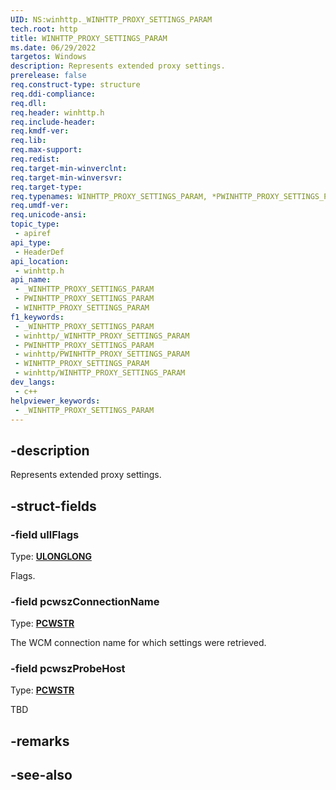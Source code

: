 ```yaml
---
UID: NS:winhttp._WINHTTP_PROXY_SETTINGS_PARAM
tech.root: http
title: WINHTTP_PROXY_SETTINGS_PARAM
ms.date: 06/29/2022
targetos: Windows
description: Represents extended proxy settings.
prerelease: false
req.construct-type: structure
req.ddi-compliance: 
req.dll: 
req.header: winhttp.h
req.include-header: 
req.kmdf-ver: 
req.lib: 
req.max-support: 
req.redist: 
req.target-min-winverclnt: 
req.target-min-winversvr: 
req.target-type: 
req.typenames: WINHTTP_PROXY_SETTINGS_PARAM, *PWINHTTP_PROXY_SETTINGS_PARAM
req.umdf-ver: 
req.unicode-ansi: 
topic_type:
 - apiref
api_type:
 - HeaderDef
api_location:
 - winhttp.h
api_name:
 - _WINHTTP_PROXY_SETTINGS_PARAM
 - PWINHTTP_PROXY_SETTINGS_PARAM
 - WINHTTP_PROXY_SETTINGS_PARAM
f1_keywords:
 - _WINHTTP_PROXY_SETTINGS_PARAM
 - winhttp/_WINHTTP_PROXY_SETTINGS_PARAM
 - PWINHTTP_PROXY_SETTINGS_PARAM
 - winhttp/PWINHTTP_PROXY_SETTINGS_PARAM
 - WINHTTP_PROXY_SETTINGS_PARAM
 - winhttp/WINHTTP_PROXY_SETTINGS_PARAM
dev_langs:
 - c++
helpviewer_keywords:
 - _WINHTTP_PROXY_SETTINGS_PARAM
---
```


## -description

Represents extended proxy settings.

## -struct-fields

### -field ullFlags

Type: **[ULONGLONG](/windows/win32/winprog/windows-data-types)**

Flags.

### -field pcwszConnectionName

Type: **[PCWSTR](/windows/win32/winprog/windows-data-types)**

The WCM connection name for which settings were retrieved.

### -field pcwszProbeHost

Type: **[PCWSTR](/windows/win32/winprog/windows-data-types)**

TBD

## -remarks

## -see-also

